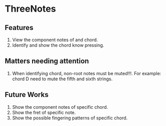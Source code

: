 # ThreeNotes
## Features
1. View the component notes of and chord.
1. Identify and show the chord know pressing.

## Matters needing attention
1. When identifying chord, non-root notes must be muted!!!. For example: chord D need to mute the fifth and sixth strings.

## Future Works
1. Show the component notes of specific chord.
1. Show the fret of specific note.
1. Show the possible fingering patterns of specific chord.